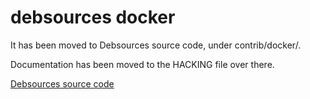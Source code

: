 debsources docker
=================

It has been moved to Debsources source code, under contrib/docker/.

Documentation has been moved to the HACKING file over there.

[Debsources source code](https://anonscm.debian.org/cgit/qa/debsources.git)
